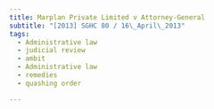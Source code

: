 ```yaml
---
title: Marplan Private Limited v Attorney-General
subtitle: "[2013] SGHC 80 / 16\_April\_2013"
tags:
  - Administrative law
  - judicial review
  - ambit
  - Administrative law
  - remedies
  - quashing order

---
```


